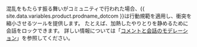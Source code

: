 混乱をもたらす振る舞いがコミュニティで行われた場合、{{ site.data.variables.product.prodname_dotcom }}は行動規範を適用し、衝突を縮小させるツールを提供します。 たとえば、加熱したやりとりを静めるために会話をロックできます。 詳しい情報については「[コメントと会話のモデレーション](/github/building-a-strong-community/moderating-comments-and-conversations)」を参照してください。
